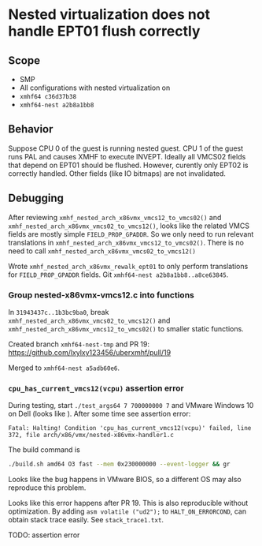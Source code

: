 # Nested virtualization does not handle EPT01 flush correctly

## Scope
* SMP
* All configurations with nested virtualization on
* `xmhf64 c36d37b38`
* `xmhf64-nest a2b8a1bb8`

## Behavior
Suppose CPU 0 of the guest is running nested guest. CPU 1 of the guest runs PAL
and causes XMHF to execute INVEPT. Ideally all VMCS02 fields that depend on
EPT01 should be flushed. However, curently only EPT02 is correctly handled.
Other fields (like IO bitmaps) are not invalidated.

## Debugging

After reviewing `xmhf_nested_arch_x86vmx_vmcs12_to_vmcs02()` and
`xmhf_nested_arch_x86vmx_vmcs02_to_vmcs12()`, looks like the related VMCS
fields are mostly simple `FIELD_PROP_GPADDR`. So we only need to run relevant
translations in `xmhf_nested_arch_x86vmx_vmcs12_to_vmcs02()`. There is no need
to call `xmhf_nested_arch_x86vmx_vmcs02_to_vmcs12()`

Wrote `xmhf_nested_arch_x86vmx_rewalk_ept01` to only perform translations for
`FIELD_PROP_GPADDR` fields. Git `xmhf64-nest a2b8a1bb8..a8ce63845`.

### Group nested-x86vmx-vmcs12.c into functions

In `31943437c..1b3bc9ba0`, break `xmhf_nested_arch_x86vmx_vmcs02_to_vmcs12()`
and `xmhf_nested_arch_x86vmx_vmcs12_to_vmcs02()` to smaller static functions.

Created branch `xmhf64-nest-tmp` and PR 19:
<https://github.com/lxylxy123456/uberxmhf/pull/19>

Merged to `xmhf64-nest a5adb60e6`.

### `cpu_has_current_vmcs12(vcpu)` assertion error

During testing, start `./test_args64 7 700000000 7` and VMware Windows 10 on
Dell (looks like ). After some time see assertion error:
```
Fatal: Halting! Condition 'cpu_has_current_vmcs12(vcpu)' failed, line 372, file arch/x86/vmx/nested-x86vmx-handler1.c
```

The build command is
```sh
./build.sh amd64 O3 fast --mem 0x230000000 --event-logger && gr
```

Looks like the bug happens in VMware BIOS, so a different OS may also reproduce
this problem.

Looks like this error happens after PR 19. This is also reproducible without
optimization. By adding `asm volatile ("ud2");` to `HALT_ON_ERRORCOND`, can
obtain stack trace easily. See `stack_trace1.txt`.

TODO: assertion error

